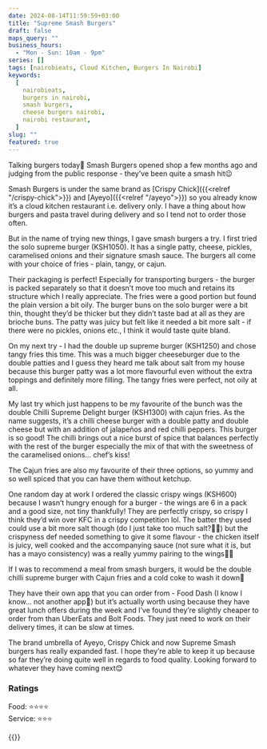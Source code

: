 ```yaml
---
date: 2024-08-14T11:59:59+03:00
title: "Supreme Smash Burgers"
draft: false
maps_query: ""
business_hours:
  - "Mon - Sun: 10am - 9pm"
series: []
tags: [nairobieats, Cloud Kitchen, Burgers In Nairobi]
keywords:
  [
    nairobieats,
    burgers in nairobi,
    smash burgers,
    cheese burgers nairobi,
    nairobi restaurant,
  ]
slug: ""
featured: true
---
```


Talking burgers today🍔 Smash Burgers opened shop a few months ago and judging from the public response - they’ve been quite a smash hit😉

Smash Burgers is under the same brand as [Crispy Chick]({{<relref "/crispy-chick">}}) and [Ayeyo]({{<relref "/ayeyo">}}) so you already know it’s a cloud kitchen restaurant i.e. delivery only. I have a thing about how burgers and pasta travel during delivery and so I tend not to order those often.

But in the name of trying new things, I gave smash burgers a try. I first tried the solo supreme burger (KSH1050). It has a single patty, cheese, pickles, caramelised onions and their signature smash sauce. The burgers all come with your choice of fries - plain, tangy, or cajun.

Their packaging is perfect! Especially for transporting burgers - the burger is packed separately so that it doesn’t move too much and retains its structure which I really appreciate. The fries were a good portion but found the plain version a bit oily. The burger buns on the solo burger were a bit thin, thought they’d be thicker but they didn’t taste bad at all as they are brioche buns. The patty was juicy but felt like it needed a bit more salt - if there were no pickles, onions etc., I think it would taste quite bland.

On my next try - I had the double up supreme burger (KSH1250) and chose tangy fries this time. This was a much bigger cheeseburger due to the double patties and I guess they heard me talk about salt from my house because this burger patty was a lot more flavourful even without the extra toppings and definitely more filling. The tangy fries were perfect, not oily at all.

My last try which just happens to be my favourite of the bunch was the double Chilli Supreme Delight burger (KSH1300) with cajun fries. As the name suggests, it’s a chilli cheese burger with a double patty and double cheese but with an addition of jalapeños and red chilli peppers. This burger is so good! The chilli brings out a nice burst of spice that balances perfectly with the rest of the burger especially the mix of that with the sweetness of the caramelised onions… chef’s kiss!

The Cajun fries are also my favourite of their three options, so yummy and so well spiced that you can have them without ketchup.

One random day at work I ordered the classic crispy wings (KSH600) because I wasn’t hungry enough for a burger - the wings are 6 in a pack and a good size, not tiny thankfully! They are perfectly crispy, so crispy I think they’d win over KFC in a crispy competition lol. The batter they used could use a bit more salt though (do I just take too much salt?🙈😅) but the crispyness def needed something to give it some flavour - the chicken itself is juicy, well cooked and the accompanying sauce (not sure what it is, but has a mayo consistency) was a really yummy pairing to the wings👌🏾

If I was to recommend a meal from smash burgers, it would be the double chilli supreme burger with Cajun fries and a cold coke to wash it down🤤

They have their own app that you can order from - Food Dash (I know I know… not another app🫠) but it’s actually worth using because they have great lunch offers during the week and I’ve found they’re slightly cheaper to order from than UberEats and Bolt Foods. They just need to work on their delivery times, it can be slow at times.

The brand umbrella of Ayeyo, Crispy Chick and now Supreme Smash burgers has really expanded fast. I hope they’re able to keep it up because so far they’re doing quite well in regards to food quality. Looking forward to whatever they have coming next😊

### Ratings

Food: ⭐️⭐️⭐️⭐️<br>
Service: ⭐️⭐️⭐️

{{<remote-image-gallery key="supreme-smash-burgers">}}

